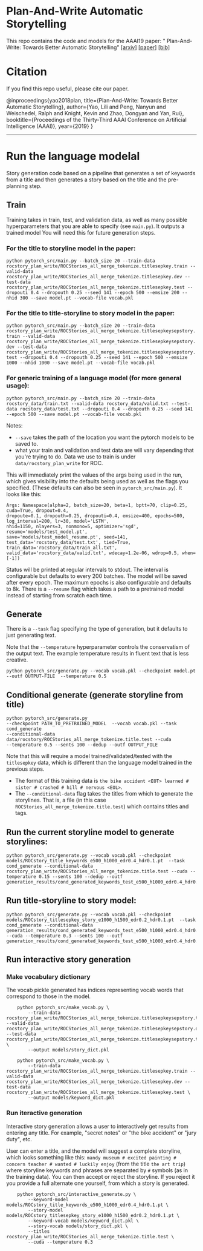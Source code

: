 # Plan-And-Write Automatic Storytelling

This repo contains the code and models for the AAAI19 paper: "
Plan-And-Write: Towards Better Automatic Storytelling" [[arxiv]](https://arxiv.org/abs/1811.05701) [[paper]]() [[bib]]()

# Citation

If you find this repo useful, please cite our paper.

@inproceedings{yao2018plan, 
  title={Plan-And-Write: Towards Better Automatic Storytelling}, 
  author={Yao, Lili and Peng, Nanyun and Weischedel, Ralph and Knight, Kevin and Zhao, Dongyan and Yan, Rui}, 
  booktitle={Proceedings of the Thirty-Third AAAI Conference on Artificial Intelligence (AAAI)}, 
  year={2019} 
}

----------

# Run the language modelal
Story generation code based on a pipeline that generates a set of keywords from a title and then generates a story based on the title and the pre-planning step. 

## Train
Training takes in train, test, and validation data, as well as many possible hyperparameters that you are able to specify (see `main.py`). It outputs a trained model You will need this for future generation steps.

### For the title to storyline model in the paper: 

```python pytorch_src/main.py --batch_size 20 --train-data rocstory_plan_write/ROCStories_all_merge_tokenize.titlesepkey.train --valid-data rocstory_plan_write/ROCStories_all_merge_tokenize.titlesepkey.dev --test-data rocstory_plan_write/ROCStories_all_merge_tokenize.titlesepkey.test --dropouti 0.4 --dropouth 0.25 --seed 141 --epoch 500 --emsize 200 --nhid 300 --save model.pt --vocab-file vocab.pkl```

### For the title to title-storyline to story model in the paper: 

```python pytorch_src/main.py --batch_size 20 --train-data rocstory_plan_write/ROCStories_all_merge_tokenize.titlesepkeysepstory.train --valid-data rocstory_plan_write/ROCStories_all_merge_tokenize.titlesepkeysepstory.dev --test-data rocstory_plan_write/ROCStories_all_merge_tokenize.titlesepkeysepstory.test --dropouti 0.4 --dropouth 0.25 --seed 141 --epoch 500 --emsize 1000 --nhid 1000 --save model.pt --vocab-file vocab.pkl```

### For generic training of a language model (for more general usage): 

```python pytorch_src/main.py --batch_size 20 --train-data rocstory_data/train.txt --valid-data rocstory_data/valid.txt --test-data rocstory_data/test.txt --dropouti 0.4 --dropouth 0.25 --seed 141 --epoch 500 --save model.pt --vocab-file vocab.pkl```

Notes:

* `--save` takes the path of the location you want the pytorch models to be saved to.
* what your train and validation and test data are will vary depending that you're trying to do. 
Data we use to train is under `data/rocstory_plan_write` for ROC.

This will immediately print the values of the args being used in the run, which gives visibility into the defaults being used as well as the flags you specified. 
(These defaults can also be seen in `pytorch_src/main.py`). It looks like this: 
```
Args: Namespace(alpha=2, batch_size=20, beta=1, bptt=70, clip=0.25, cuda=True, dropout=0.4, 
dropoute=0.1, dropouth=0.25, dropouti=0.4, emsize=400, epochs=500, log_interval=200, lr=30, model='LSTM', 
nhid=1150, nlayers=3, nonmono=5, optimizer='sgd', resume='models/test_model.pt', 
save='models/test_model_resume.pt', seed=141, test_data='rocstory_data/test.txt', tied=True, 
train_data='rocstory_data/train_all.txt', valid_data='rocstory_data/valid.txt', wdecay=1.2e-06, wdrop=0.5, when=[-1])
```

Status will be printed at regular intervals to stdout. The interval is configurable but defaults to every 200 batches.
The model will be saved after every epoch. The maximum epochs is also configurable and defaults to 8k.
There is a `--resume` flag which takes a path to a pretrained model instead of starting from scratch each time.

## Generate

There is a `--task` flag specifying the type of generation, but it defaults to just generating text.

Note that the `--temperature` hyperparameter controls the conservatism of the output text. The example temperature results in fluent text that is less creative. 

```python pytorch_src/generate.py --vocab vocab.pkl --checkpoint model.pt --outf OUTPUT-FILE  --temperature 0.5```

## Conditional generate (generate storyline from title)

```
python pytorch_src/generate.py  
--checkpoint PATH_TO_PRETRAINED_MODEL  --vocab vocab.pkl --task cond_generate 
--conditional-data data/rocstory/ROCStories_all_merge_tokenize.title.test --cuda 
--temperature 0.5 --sents 100 --dedup --outf OUTPUT_FILE
```
Note that this will require a model trained/validated/tested with the `titlesepkey` data, which is different than 
the language model trained in the previous steps. 
* The format of this training data is `the bike accident <EOT> learned # sister # crashed # hill # nervous <EOL>`.
* The `--conditional-data` flag takes the titles from which to generate the storylines. That is, a file
(in this case `ROCStories_all_merge_tokenize.title.test`) which contains titles and <EOT> tags.


## Run the current storyline model to generate storylines:
 ```
python pytorch_src/generate.py --vocab vocab.pkl --checkpoint models/ROCstory_title_keywords_e500_h1000_edr0.4_hdr0.1.pt  --task cond_generate --conditional-data rocstory_plan_write/ROCStories_all_merge_tokenize.title.test --cuda --temperature 0.15 --sents 100 --dedup --outf generation_results/cond_generated_keywords_test_e500_h1000_edr0.4_hdr0.1_t0.15.txt
 ```

## Run title-storyline to story model:
 ```
 python pytorch_src/generate.py --vocab vocab.pkl --checkpoint models/ROCstory_titlesepkey_story_e1000_h1500_edr0.2_hdr0.1.pt  --task cond_generate --conditional-data  generation_results/cond_generated_keywords_test_e500_h1000_edr0.4_hdr0.1_t0.15.txt --cuda --temperature 0.3 --sents 100 --outf generation_results/cond_generated_keywords_test_e500_h1000_edr0.4_hdr0.1_t0.15.txt_lm_e1000_h1500_edr0.2_hdr0.1_t0.3.txt
 ```

## Run interactive story generation
### Make vocabulary dictionary

The vocab pickle generated has indices representing vocab words that correspond to those in the model.

```
	python pytorch_src/make_vocab.py \
		--train-data rocstory_plan_write/ROCStories_all_merge_tokenize.titlesepkeysepstory.train --valid-data rocstory_plan_write/ROCStories_all_merge_tokenize.titlesepkeysepstory.dev --test-data rocstory_plan_write/ROCStories_all_merge_tokenize.titlesepkeysepstory.test \
		--output models/story_dict.pkl
```
```
	python pytorch_src/make_vocab.py \
		--train-data rocstory_plan_write/ROCStories_all_merge_tokenize.titlesepkey.train --valid-data rocstory_plan_write/ROCStories_all_merge_tokenize.titlesepkey.dev --test-data rocstory_plan_write/ROCStories_all_merge_tokenize.titlesepkey.test \
		--output models/keyword_dict.pkl
```
### Run iteractive generation

Interactive story generation allows a user to interactively get results from entering any title.
For example, "secret notes" or "the bike accident" or "jury duty", etc.

User can enter a title, and the model will suggest a complete storyline, 
which looks something like this:
`mandy museum # excited painting # concern teacher # wanted # luckily enjoy` (from the title 
`the art trip`) where storyline keywords and phrases are separated by `#` symbols (as in the 
training data).
You can then accept or reject the storyline. If you reject it you provide a full alternate one 
yourself, from which a story is generated.

```
	python pytorch_src/interactive_generate.py \
		--keyword-model models/ROCstory_title_keywords_e500_h1000_edr0.4_hdr0.1.pt \
		--story-model models/ROCstory_titlesepkey_story_e1000_h1500_edr0.2_hdr0.1.pt \
		--keyword-vocab models/keyword_dict.pkl \
		--story-vocab models/story_dict.pkl \
		--titles rocstory_plan_write/ROCStories_all_merge_tokenize.title.test \
		--cuda --temperature 0.3
```
